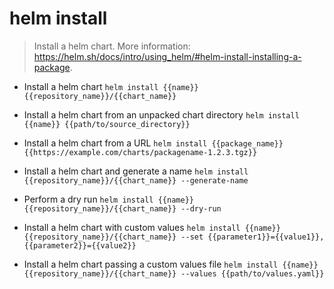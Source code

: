 # helm install
> Install a helm chart.
> More information: <https://helm.sh/docs/intro/using_helm/#helm-install-installing-a-package>.

- Install a helm chart
`helm install {{name}} {{repository_name}}/{{chart_name}}`

- Install a helm chart from an unpacked chart directory
`helm install {{name}} {{path/to/source_directory}}`

- Install a helm chart from a URL
`helm install {{package_name}} {{https://example.com/charts/packagename-1.2.3.tgz}}`

- Install a helm chart and generate a name
`helm install {{repository_name}}/{{chart_name}} --generate-name`

- Perform a dry run
`helm install {{name}} {{repository_name}}/{{chart_name}} --dry-run`

- Install a helm chart with custom values
`helm install {{name}} {{repository_name}}/{{chart_name}} --set {{parameter1}}={{value1}},{{parameter2}}={{value2}}`

- Install a helm chart passing a custom values file
`helm install {{name}} {{repository_name}}/{{chart_name}} --values {{path/to/values.yaml}}`
